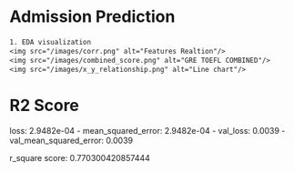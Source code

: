 # Admission Prediction

    1. EDA visualization
    <img src="/images/corr.png" alt="Features Realtion"/>
    <img src="/images/combined_score.png" alt="GRE TOEFL COMBINED"/>
    <img src="/images/x_y_relationship.png" alt="Line chart"/>

# R2 Score

loss: 2.9482e-04 - mean_squared_error: 2.9482e-04 - val_loss: 0.0039 - val_mean_squared_error: 0.0039

r_square score:  0.770300420857444